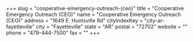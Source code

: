 +++
slug = "cooperative-emergency-outreach-(ceo)"
title = "Cooperative Emergency Outreach (CEO)"
name = "Cooperative Emergency Outreach (CEO)"
address = "1649 E. Huntsville Rd"
cityIndexKey = "city-ar-fayetteville"
city = "Fayetteville"
state = "AR"
postal = "72702"
website = ""
phone = "479-444-7500"
fax = ""
+++
